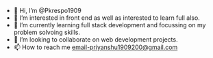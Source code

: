 - 👋 Hi, I’m @Pkrespo1909
- 👀 I’m interested in front end as well as interested to learn full also.
- 🌱 I’m currently learning full stack development and focussing on my problem solvoing skills.
- 💞️ I’m looking to collaborate on web development projects.
- 📫 How to reach me email-priyanshu1909200@gmail.com

<!---
Pkrespo1909/Pkrespo1909 is a ✨ special ✨ repository because its `README.md` (this file) appears on your GitHub profile.
You can click the Preview link to take a look at your changes.
--->
